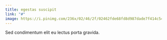 ```yaml
---
title: egestas suscipit
link: "#"
image: https://i.pinimg.com/236x/02/46/2f/02462fde68fd8d987dade7f414c5414c--logo-s-toro.jpg
---
```

Sed condimentum elit eu lectus porta gravida.